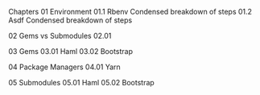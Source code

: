 Chapters
01 	Environment
01.1	Rbenv
		Condensed breakdown of steps
01.2 	Asdf
		Condensed breakdown of steps

02 	Gems vs Submodules
02.01

03 	Gems
03.01	Haml
03.02	Bootstrap

04	Package Managers
04.01	Yarn

05	Submodules
05.01	Haml
05.02	Bootstrap